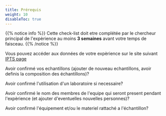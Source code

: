 ```yaml
---
title: Prérequis
weight: 10
disableToc: true
---
```


{{% notice info %}}
Cette check-list doit etre complétée par le chercheur principal de l'expèrience au moins **3 semaines** avant votre
temps de faisceau.
{{% /notice %}}

Vous pouvez accéder aux données de votre expèrience sur le site suivant [IPTS page](https://extidp.ornl.gov/idp/SSO.saml2?SAMLRequest=hZJfb4IwFMW%2FCuk7IAjTNUACiImJ%2BxPZ9rCXpcHrbAJt11uc%2B%2FYrmE334p6a3p7T%2Bzu3TZB1raJ5b%2FZiAx89oHGOXSuQjgcp6bWgkiFHKlgHSE1D6%2FxuTUNvQpWWRjayJReW6w6GCNpwKYizWqTkLYiKqMiLOFjOgqqYVmU8m1fTMq6q%2FGZ%2BG0TEeQGNVp8Sa7cmxB5WAg0TxpYmwcwNQjcMn8KARjEN56%2FEWdgMXDAzuvbGKKS%2BD0fDt8qTWrTeuzz4duPX9YM3IIfEKaVAGK68Bt%2BcRLTptbaryzvV8oYb4iylbmCcYUp2rEUYSB9tWH6A30r%2Bk31o1nega9AH3sDzZn3mRIFMqcCz6xm2g7aVwlcSzQZQDRgkSwZ0Og5EZ9fsiX%2BpTE4Pfm%2FTrRaP0gb4GvA79k%2F4ocK37m6UUqOZQG6HYGNZts9SAzM2qtE9ED87tfz7rbJv&RelayState=https%3A%2F%2Fsnsapp1.sns.ornl.gov%2Fxprod%2Ff%3Fp%3D100%3A1)

<i class='fa fa-square-o'></i> Avoir confirmé vos echantillons (ajouter de nouveau echantillons, avoir definis la composition des échantillons)?

<i class='fa fa-square-o'></i> Avoir confirmé l'utilisation d'un laboratoire si necessaire?

<i class='fa fa-square-o'></i> Avoir confirmé le nom des membres de l'equipe qui seront present pendant l'expèrience (et ajouter d'eventuelles nouvelles personnes)?

<i class='fa fa-square-o'></i> Avoir confirmé l'équipement et/ou le materiel rattaché a l'échantillon?

